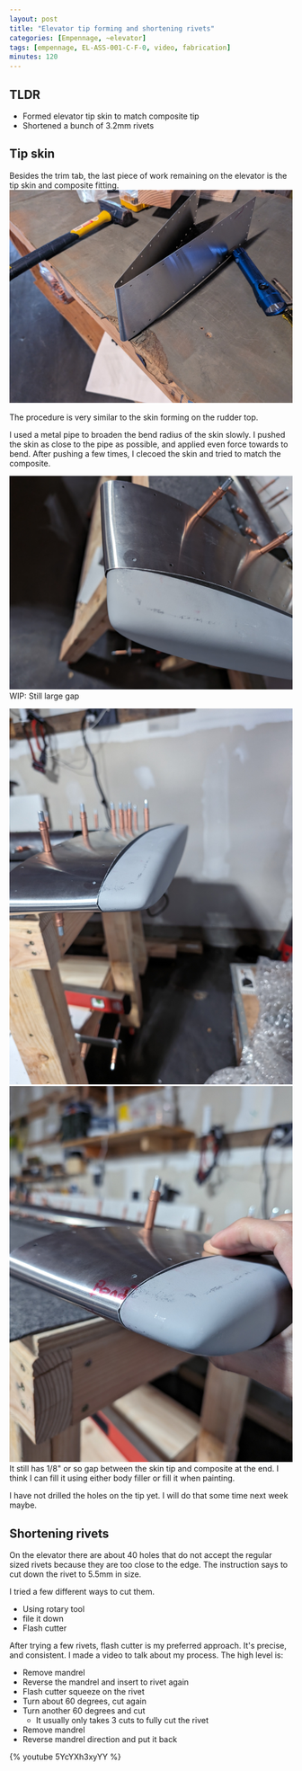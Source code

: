 ```yaml
---
layout: post
title: "Elevator tip forming and shortening rivets"
categories: [Empennage, ~elevator]
tags: [empennage, EL-ASS-001-C-F-0, video, fabrication]
minutes: 120
---
```


## TLDR

- Formed elevator tip skin to match composite tip
- Shortened a bunch of 3.2mm rivets

## Tip skin

Besides the trim tab, the last piece of work remaining on the elevator is the tip skin and composite fitting.
![before](/assets/img/20240225/before.jpg)

The procedure is very similar to the skin forming on the rudder top.

I used a metal pipe to broaden the bend radius of the skin slowly. I pushed the skin as close to the pipe as possible, and applied even force towards to bend. After pushing a few times, I clecoed the skin and tried to match the composite.

![wip](/assets/img/20240225/wip.jpg)
WIP: Still large gap

![finished](/assets/img/20240225/final.jpg)
![finished](/assets/img/20240225/final_2.jpg)
It still has 1/8" or so gap between the skin tip and composite at the end. I think I can fill it using either body filler or fill it when painting.

I have not drilled the holes on the tip yet. I will do that some time next week maybe.

## Shortening rivets

On the elevator there are about 40 holes that do not accept the regular sized rivets because they are too close to the edge. The instruction says to cut down the rivet to 5.5mm in size.

I tried a few different ways to cut them.

- Using rotary tool
- file it down
- Flash cutter

After trying a few rivets, flash cutter is my preferred approach. It's precise, and consistent. I made a video to talk about my process. The high level is:

- Remove mandrel
- Reverse the mandrel and insert to rivet again
- Flash cutter squeeze on the rivet
- Turn about 60 degrees, cut again
- Turn another 60 degrees and cut
  - It usually only takes 3 cuts to fully cut the rivet
- Remove mandrel
- Reverse mandrel direction and put it back

{% youtube 5YcYXh3xyYY %}
